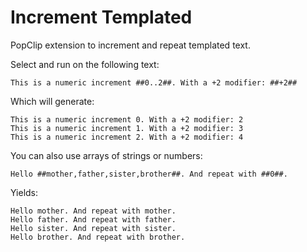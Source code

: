 Increment Templated
===

PopClip extension to increment and repeat templated text.

Select and run on the following text:

```
This is a numeric increment ##0..2##. With a +2 modifier: ##+2##
```

Which will generate:

```
This is a numeric increment 0. With a +2 modifier: 2
This is a numeric increment 1. With a +2 modifier: 3
This is a numeric increment 2. With a +2 modifier: 4
```

You can also use arrays of strings or numbers:

```
Hello ##mother,father,sister,brother##. And repeat with ##0##.
```

Yields:

```
Hello mother. And repeat with mother.
Hello father. And repeat with father.
Hello sister. And repeat with sister.
Hello brother. And repeat with brother.
```

